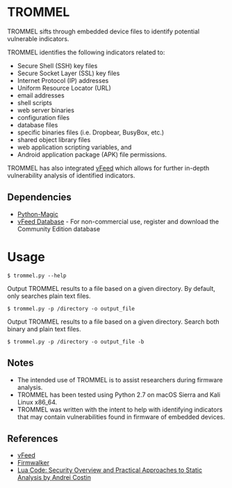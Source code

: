 # TROMMEL

TROMMEL sifts through embedded device files to identify potential vulnerable indicators. <br />

TROMMEL identifies the following indicators related to: 
* Secure Shell (SSH) key files
* Secure Socket Layer (SSL) key files
* Internet Protocol (IP) addresses
* Uniform Resource Locator (URL)
* email addresses
* shell scripts
* web server binaries
* configuration files
* database files
* specific binaries files (i.e. Dropbear, BusyBox, etc.) 
* shared object library files
* web application scripting variables, and 
* Android application package (APK) file permissions. 

TROMMEL has also integrated [vFeed](https://vfeed.io/) which allows for further in-depth vulnerability analysis of identified indicators. <br />


## Dependencies
* [Python-Magic](https://pypi.python.org/pypi/python-magic)
* [vFeed Database](https://vfeed.io/pricing/) - For non-commercial use, register and download the Community Edition database


# Usage
```
$ trommel.py --help
```
Output TROMMEL results to a file based on a given directory. By default, only searches plain text files.
```
$ trommel.py -p /directory -o output_file
```
Output TROMMEL results to a file based on a given directory. Search both binary and plain text files.
```
$ trommel.py -p /directory -o output_file -b
```

## Notes
* The intended use of TROMMEL is to assist researchers during firmware analysis.
* TROMMEL has been tested using Python 2.7 on macOS Sierra and Kali Linux x86_64.
* TROMMEL was written with the intent to help with identifying indicators that may contain vulnerabilities found in firmware of embedded devices.


## References

* [vFeed](https://vfeed.io/)
* [Firmwalker](https://github.com/craigz28/firmwalker)
* [Lua Code: Security Overview and Practical Approaches to Static Analysis by Andrei Costin](http://firmware.re/lua/)
